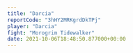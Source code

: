 ```yaml
---
title: "Darcia"
reportCode: "3hHY2MRKgrdDkTPj"
player: "Darcia"
fight: "Morogrim Tidewalker"
date: 2021-10-06T18:48:50.877000+00:00
---
```

